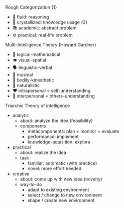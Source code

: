 
Rough Categorization
{1}
- 🌊 fluid:         reasoning
- 🧊 crystallized:  knowledge usage
{2}
- 📚 academic:      abstract problem
- ⚙️ practical:     real-life problem

Multi-Intelligence Theory (Howard Gardner)
- 🧮 logical-mathematical
- 👁 visual-spatial
- 🗣 linguistic-verbal
- 🎻 musical
- 💪 bodily-kinesthetic
- 🌲 naturalistic
- ❤️ intrapersonal = self-understanding
- 🙏 interpersonal = others-understanding

Triarchic Theory of intelligence
- analytic
	- about: analyze the idea (feasibility)
	- components
		- metacomponents: plan + monitor + evaluate
		- performance: implement
		- knowledge-aquisition: explore
- practical
	- about: realize the idea
	- task
		- familiar: automatic (with practice)
		- novel: more effort needed
- creative
	- about: come up with new idea (novelty)
	- way-to-do
		- adapt to existing environment
		- select / change to new environment
		- shape / create new environment